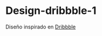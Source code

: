 # Design-dribbble-1

Diseño inspirado en <a href="[https://dribbble.com/shots/15889044-Login-Register-Mobile-App?utm_source=Clipboard_Shot&utm_campaign=yasirnoori&utm_content=Login%20%2F%20Register%20-%20Mobile%20App&utm_medium=Social_Share&utm_source=Clipboard_Shot&utm_campaign=yasirnoori&utm_content=Login%20%2F%20Register%20-%20Mobile%20App&utm_medium=Social_Share](https://dribbble.com/shots/15889044-Login-Register-Mobile-App)" target="https://github.com">Dribbble</a> 
